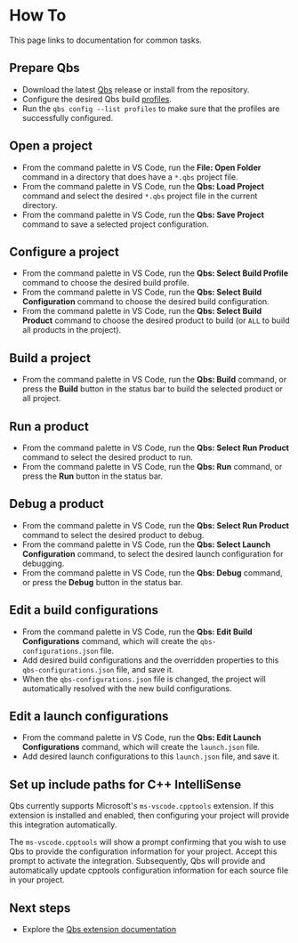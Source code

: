# How To

This page links to documentation for common tasks.

## Prepare Qbs

* Download the latest [Qbs](https://download.qt.io/official_releases/qbs/)
release or install from the repository.
* Configure the desired Qbs build [profiles](https://doc.qt.io/qbs/configuring.html).
* Run the `qbs config --list profiles` to make sure
that the profiles are successfully configured.

## Open a project

* From the command palette in VS Code, run the **File: Open Folder**
command in a directory that does have a `*.qbs` project file.
* From the command palette in VS Code, run the **Qbs: Load Project**
command and select the desired `*.qbs` project file in the
current directory.
* From the command palette in VS Code, run the **Qbs: Save Project**
command to save a selected project configuration.

## Configure a project

* From the command palette in VS Code, run the **Qbs: Select Build Profile**
command to choose the desired build profile.
* From the command palette in VS Code, run the **Qbs: Select Build Configuration**
command to choose the desired build configuration.
* From the command palette in VS Code, run the **Qbs: Select Build Product**
command to choose the desired product to build (or `ALL` to
build all products in the project).

## Build a project

* From the command palette in VS Code, run the **Qbs: Build**
command, or press the **Build** button in the status bar to
build the selected product or all project.

## Run a product

* From the command palette in VS Code, run the **Qbs: Select Run Product**
command to select the desired product to run.
* From the command palette in VS Code, run the **Qbs: Run**
command, or press the **Run** button in the status bar.

## Debug a product

* From the command palette in VS Code, run the **Qbs: Select Run Product**
command to select the desired product to debug.
* From the command palette in VS Code, run the **Qbs: Select Launch Configuration**
command, to select the desired launch configuration
for debugging.
* From the command palette in VS Code, run the **Qbs: Debug**
command, or press the **Debug** button in the status bar.

## Edit a build configurations

* From the command palette in VS Code, run the **Qbs: Edit Build Configurations**
command, which will create the `qbs-configurations.json`
file.
* Add desired build configurations and the overridden properties
to this `qbs-configurations.json` file, and save it.
* When the `qbs-configurations.json` file is changed,
the project will automatically resolved with the new build
configurations.

## Edit a launch configurations

* From the command palette in VS Code, run the **Qbs: Edit Launch Configurations**
command, which will create the `launch.json` file.
* Add desired launch configurations to this `launch.json`
file, and save it.

## Set up include paths for C++ IntelliSense

Qbs currently supports Microsoft's `ms-vscode.cpptools`
extension. If this extension is installed and enabled, then
configuring your project will provide this integration
automatically.

The `ms-vscode.cpptools` will show a prompt confirming that
you wish to use Qbs to provide the configuration information
for your project. Accept this prompt to activate the integration.
Subsequently, Qbs will provide and automatically update cpptools
configuration information for each source file in your project.

## Next steps

- Explore the [Qbs extension documentation](README.md)
